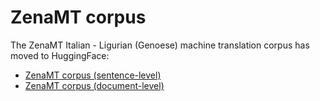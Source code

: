 # ZenaMT corpus

The ZenaMT Italian - Ligurian (Genoese) machine translation corpus has moved to HuggingFace:
* [ZenaMT corpus (sentence-level)](https://huggingface.co/datasets/ConseggioLigure/zenamt-sentence-level)
* [ZenaMT corpus (document-level)](https://huggingface.co/datasets/ConseggioLigure/zenamt-document-level)
